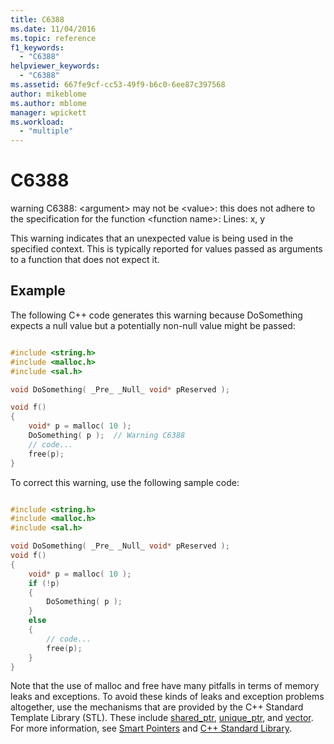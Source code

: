 ```yaml
---
title: C6388
ms.date: 11/04/2016
ms.topic: reference
f1_keywords:
  - "C6388"
helpviewer_keywords:
  - "C6388"
ms.assetid: 667fe9cf-cc53-49f9-b6c0-6ee87c397568
author: mikeblome
ms.author: mblome
manager: wpickett
ms.workload:
  - "multiple"
---
```

# C6388
warning C6388: \<argument> may not be \<value>: this does not adhere to the specification for the function \<function name>: Lines: x, y

 This warning indicates that an unexpected value is being used in the specified context. This is typically reported for values passed as arguments to a function that does not expect it.

## Example
 The following C++ code generates this warning because DoSomething expects a null value but a potentially non-null value might be passed:

```cpp

#include <string.h>
#include <malloc.h>
#include <sal.h>

void DoSomething( _Pre_ _Null_ void* pReserved );

void f()
{
    void* p = malloc( 10 );
    DoSomething( p );  // Warning C6388
    // code...
    free(p);
}
```

 To correct this warning, use the following sample code:

```cpp

#include <string.h>
#include <malloc.h>
#include <sal.h>

void DoSomething( _Pre_ _Null_ void* pReserved );
void f()
{
    void* p = malloc( 10 );
    if (!p)
    {
        DoSomething( p );
    }
    else
    {
        // code...
        free(p);
    }
}
```

 Note that the use of malloc and free have many pitfalls in terms of memory leaks and exceptions. To avoid these kinds of leaks and exception problems altogether, use the mechanisms that are provided by the C++ Standard Template Library (STL). These include [shared_ptr](/cpp/standard-library/shared-ptr-class), [unique_ptr](/cpp/standard-library/unique-ptr-class), and [vector](/cpp/standard-library/vector). For more information, see [Smart Pointers](/cpp/cpp/smart-pointers-modern-cpp) and [C++ Standard Library](/cpp/standard-library/cpp-standard-library-reference).